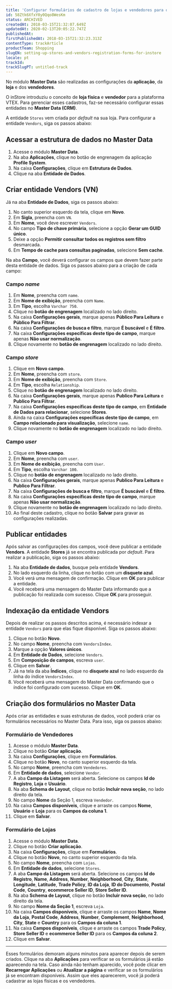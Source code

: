 ```yaml
---
title: 'Configurar formulários de cadastro de lojas e vendedores para o inStore'
id: 58Ztk6XfxY0y0Qqo8WesKm
status: ARCHIVED
createdAt: 2018-03-15T21:32:07.649Z
updatedAt: 2020-02-13T20:05:22.747Z
publishedAt: 
firstPublishedAt: 2018-03-15T21:32:23.313Z
contentType: trackArticle
productTeam: Shopping
slugEN: setting-up-stores-and-vendors-registration-forms-for-instore
locale: pt
trackId: 
trackSlugPT: untitled-track
---
```


No módulo __Master Data__ são realizadas as configurações da __aplicação__, da __loja__ e dos __vendedores__.

O inStore introduziu o conceito de __loja física__ e __vendedor__ para a plataforma VTEX. Para gerenciar esses cadastros, faz-se necessário configurar essas entidades no __Master Data (CRM)__.

A entidade `Stores` vem criada por *default* na sua loja. Para configurar a entidade `Vendors`, siga os passos abaixo:

## Acessar a estrutura de dados no Master Data

1. Acesse o módulo __Master Data__.
2. Na aba __Aplicações__, clique no botão de engrenagem da aplicação __Profile System__.
3. Na caixa __Configurações__, clique em __Estrutura de Dados__.
4. Clique na aba __Entidade de Dados__.

## Criar entidade Vendors (VN)

Já na aba __Entidade de Dados__, siga os passos abaixo:

1. No canto superior esquerdo da tela, clique em __Novo__.
2. Em __Sigla__, preencha com `VN`.
3. Em __Nome__, você deve escrever `Vendors`.
4. No campo __Tipo de chave primária__, selecione a opção __Gerar um GUID único__.
5. Deixe a opção __Permitir consultar todos os registros sem filtro__ desmarcada.
6. Em __Tempo de cache para consultas paginadas__, selecione __Sem cache__.

Na aba __Campo__, você deverá configurar os campos que devem fazer parte desta entidade de dados. Siga os passos abaixo para a criação de cada campo:

### Campo *name*

1. Em __Nome__, preencha com `name`.
2. Em __Nome de exibição__, preencha com `Name`.
3. Em __Tipo__, escolha `Varchar 750`.
4. Clique no __botão de engrenagem__ localizado no lado direito.
5. Na caixa __Configurações gerais__, marque apenas __Público Para Leitura__ e __Público Para Filtrar__.
6. Na caixa __Configurações de busca e filtro__, marque __É buscável__ e __É filtro__.
7. Na caixa __Configurações específicas deste tipo de campo__, marque apenas __Não usar normalização__.
8. Clique novamente no __botão de engrenagem__ localizado no lado direito.

### Campo *store*

1. Clique em __Novo campo__.
2. Em __Nome__, preencha com `store`.
3. Em __Nome de exibição__, preencha com `Store`.
4. Em __Tipo__, escolha `Relationship`.
5. Clique no __botão de engrenagem__ localizado no lado direito.
6. Na caixa __Configurações gerais__, marque apenas __Publico Para Leitura__ e __Publico Para Filtrar__.
7. Na caixa __Configurações específicas deste tipo de campo__, em __Entidade de Dados para relacionar__, selecione __Stores__.
8. Ainda na caixa __Configurações específicas deste tipo de campo__, em __Campo relacionado para visualização__, selecione `name`.
9. Clique novamente no __botão de engrenagem__ localizado no lado direito.

### Campo *user*

1. Clique em __Novo campo__.
2. Em __Nome__, preencha com `user`.
3. Em __Nome de exibição__, preencha com `User`.
4. Em __Tipo__, escolha `Varchar 100`.
5. Clique no __botão de engrenagem__ localizado no lado direito.
6. Na caixa __Configurações gerais__, marque apenas __Publico Para Leitura__ e __Publico Para Filtrar__.
7. Na caixa __Configurações de busca e filtro__, marque __É buscável__ e __É filtro__.
8. Na caixa __Configurações específicas deste tipo de campo__, marque apenas __Não usar normalização__.
9. Clique novamente no __botão de engrenagem__ localizado no lado direito.
10. Ao final deste cadastro, clique no botão __Salvar__ para gravar as configurações realizadas.

## Publicar entidades

Após salvar as configurações dos campos, você deve publicar a entidade __Vendors__. A entidade __Stores__ já se encontra publicada por *default*. Para realizar a publicação, siga os passos abaixo:

1. Na aba __Entidade de dados__, busque pela entidade __Vendors__.
2. No lado esquerdo da linha, clique no botão com um __disquete azul__.
3. Você verá uma mensagem de confirmação. Clique em __OK__ para publicar a entidade.
4. Você receberá uma mensagem do Master Data informando que a publicação foi realizada com sucesso. Clique __OK__ para prosseguir.

## Indexação da entidade Vendors

Depois de realizar os passos descritos acima, é necessário indexar a entidade `Vendors` para que elas fique disponível. Siga os passos abaixo:

1. Clique no botão __Novo__.
2. No campo __Nome__, preencha com `VendorsIndex`.
3. Marque a opção __Valores únicos__.
4. Em __Entidade de Dados__, selecione `Vendors`.
5. Em __Composição de campos__, escreva `user`.
6. Clique em __Salvar__.
7. Já na tela da aba __Índices__, clique no __disquete azul__ no lado esquerdo da linha do índice `VendorsIndex`.
8. Você receberá uma mensagem do Master Data confirmando que o índice foi configurado com sucesso. Clique em __OK__.

## Criação dos formulários no Master Data

Após criar as entidades e suas estruturas de dados, você poderá criar os formulários necessários no Master Data. Para isso, siga os passos abaixo:

### Formulário de Vendedores

1. Acesse o módulo __Master Data__.
2. Clique no botão __Criar aplicação__.
3. Na caixa __Configurações__, clique em __Formulários__.
4. Clique no botão __Novo__, no canto superior esquerdo da tela.
5. No campo __Nome__, preencha com `Vendedores`.
6. Em __Entidade de dados__, selecione `Vendor`.
7. A aba __Campo da Listagem__ será aberta. Selecione os campos __Id do Registro__, __Loja__ e __Usuário__.
8. Na aba __Schema de Layout__, clique no botão __Incluir nova seção__, no lado direito da tela.
9. No campo __Nome__ da Seção 1, escreva `Vendedor`.
10. Na caixa __Campos disponíveis__, clique e arraste os campos __Nome__, __Usuário__ e __Loja__ para os __Campos da coluna 1__.
11. Clique em __Salvar__.

### Formulário de Lojas

1. Acesse o módulo __Master Data__.
2. Clique no botão __Criar aplicação__.
3. Na caixa __Configurações__, clique em __Formulários__.
4. Clique no botão __Novo__, no canto superior esquerdo da tela.
5. No campo __Nome__, preencha com `Lojas`.
6. Em __Entidade de dados__, selecione `Stores`.
7. A aba __Campo da Listagem__ será aberta. Selecione os campos __Id do Registro__, __Name__, __Address__, __Number__, __Neighborhood__, __City__, __State__, __Longitude__, __Latitude__, __Trade Policy__, __ID da Loja__, __ID do Documento__, __Postal Code__, __Country__, __ecommerce Seller ID__, __Store Seller ID__.
8. Na aba __Schema de Layout__, clique no botão __Incluir nova seção__, no lado direito da tela.
9. No campo __Nome da Seção 1__, escreva `Loja`.
10. Na caixa __Campos disponíveis__, clique e arraste os campos __Name__, __Nome da Loja__, __Postal Code__, __Address__, __Number__, __Complement__, __Neighborhood__, __City__, __State__ e __Country__ para os __Campos da coluna 1__.
11. Na caixa __Campos disponíveis__, clique e arraste os campos __Trade Policy__, __Store Seller ID__ e __ecommerce Seller ID__ para os __Campos da coluna 2__.
12. Clique em __Salvar__.

<hr>

Esses formulários demoram alguns minutos para aparecer depois de serem criados. Clique na aba __Aplicações__ para verificar se os formulários já estão aparecendo na tela. Caso ainda não tenham aparecido, você pode clicar em __Recarregar Aplicações__ ou __Atualizar a página__ e verificar se os formulários já se encontram disponíveis. Assim que eles aparecerem, você já poderá cadastrar as lojas físicas e os vendedores.
